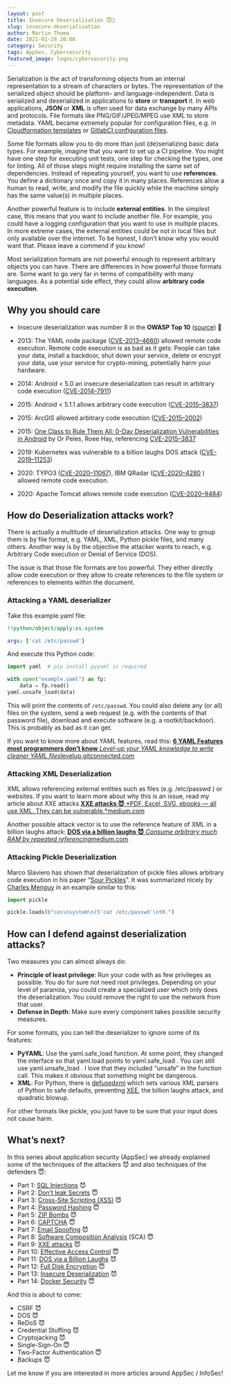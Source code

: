 ```yaml
---
layout: post
title: Insecure Deserialization 😈🐝
slug: insecure-deserialization
author: Martin Thoma
date: 2021-01-28 20:00
category: Security
tags: AppSec, Cybersecurity
featured_image: logos/cybersecurity.png
---
```

Serialization is the act of transforming objects from an internal
representation to a stream of characters or bytes. The representation of the
serialized object should be platform- and language-independent. Data is
serialized and deserialized in applications to **store** or **transport** it.
In web applications, **JSON** or **XML** is often used for data exchange by
many APIs and protocols. File formats like PNG/GIF/JPEG/MPEG use XML to store
metadata. YAML became extremely popular for configuration files, e.g. in
[Cloudformation
templates](https://docs.aws.amazon.com/AWSCloudFormation/latest/UserGuide/template-formats.html)
or [GitlabCI configuration files](https://docs.gitlab.com/ee/ci/yaml/).

Some file formats allow you to do more than just (de)serializing basic data
types. For example, imagine that you want to set up a CI pipeline. You might
have one step for executing unit tests, one step for checking the types, one
for linting. All of those steps might require installing the same set of
dependencies. Instead of repeating yourself, you want to use **references**.
You define a dictionary once and copy it in many places. References allow a
human to read, write, and modify the file quickly while the machine simply has
the same value(s) in multiple places.

Another powerful feature is to include **external entities**. In the simplest
case, this means that you want to include another file. For example, you could
have a logging configuration that you want to use in multiple places. In more
extreme cases, the external entities could be not in local files but only
available over the internet. To be honest, I don’t know why you would want
that. Please leave a commend if you know!

Most serialization formats are not powerful enough to represent arbitrary
objects you can have. There are differences in how powerful those formats are.
Some want to go very far in terms of compatibility with many languages. As a
potential side effect, they could allow **arbitrary code execution**.

## Why you should care

* Insecure deserialization was number 8 in the **OWASP Top 10**
  ([source](https://owasp.org/www-project-top-ten/2017/A8_2017-Insecure_Deserialization)) 🐝
* 2013: The YAML node package
  ([CVE-2013–4660](https://cve.mitre.org/cgi-bin/cvename.cgi?name=CVE-2013-4660))
  allowed remote code execution. Remote code execution is as bad as it gets:
  People can take your data, install a backdoor, shut down your service,
  delete or encrypt your data, use your service for crypto-mining, potentially
  harm your hardware.
* 2014: Android < 5.0 an insecure deserialization can result in arbitrary code
  execution ([CVE-2014–7911](https://nvd.nist.gov/vuln/detail/CVE-2014-7911))
* 2015: Android < 5.1.1 allows arbitrary code execution
  ([CVE-2015–3837](https://nvd.nist.gov/vuln/detail/CVE-2015-3837))
* 2015: ArcGIS allowed arbitrary code execution
  ([CVE-2015–2002](https://nvd.nist.gov/vuln/detail/CVE-2015-2002))

* 2015: [One Class to Rule Them All: 0-Day Deserialization Vulnerabilities in Android](https://www.usenix.org/system/files/conference/woot15/woot15-paper-peles.pdf) by Or Peles, Roee Hay, referencing [CVE-2015–3837](https://nvd.nist.gov/vuln/detail/CVE-2015-3837)

* 2019: Kubernetes was vulnerable to a billion laughs DOS attack ([CVE-2019–11253](https://nvd.nist.gov/vuln/detail/CVE-2019-11253))

* 2020: TYPO3 ([CVE-2020–11067](https://cve.mitre.org/cgi-bin/cvename.cgi?name=CVE-2020-11067)), IBM QRadar ([CVE-2020–4280](https://cve.mitre.org/cgi-bin/cvename.cgi?name=CVE-2020-4280) ) allowed remote code execution.

* 2020: Apache Tomcat allows remote code execution ([CVE-2020–9484](https://cve.mitre.org/cgi-bin/cvename.cgi?name=CVE-2020-9484))

## How do Deserialization attacks work?

There is actually a multitude of deserialization attacks. One way to group them is by file format, e.g. YAML, XML, Python pickle files, and many others. Another way is by the objective the attacker wants to reach, e.g. Arbitrary Code execution or Denial of Service (DOS).

The issue is that those file formats are too powerful. They either directly allow code execution or they allow to create references to the file system or references to elements within the document.

### Attacking a YAML deserializer

Take this example.yaml file:

```yaml
!!python/object/apply:os.system

args: ['cat /etc/passwd']
```

And execute this Python code:

```python
import yaml  # pip install pyyaml is required

with open("example.yaml") as fp:
    data = fp.read()
yaml.unsafe_load(data)
```

This will print the contents of `/etc/passwd`. You could also delete any (or
all) files on the system, send a web request (e.g. with the contents of that
password file), download and execute software (e.g. a rootkit/backdoor). This
is probably as bad as it can get.

If you want to know more about YAML features, read this:
[**6 YAML Features most programmers don’t know**
*Level-up your YAML knowledge to write cleaner YAML files*levelup.gitconnected.com](https://levelup.gitconnected.com/6-yaml-features-most-programmers-dont-know-164762343af3)

### Attacking XML Deserialization

XML allows referencing external entities such as files (e.g. /etc/passwd ) or
websites. If you want to learn more about why this is an issue, read my
article about XXE attacks [**XXE attacks 😈** *PDF, Excel, SVG, ebooks — all
use XML. They can be
vulnerable.*medium.com](https://medium.com/faun/xxe-attacks-750e91448e8f)

Another possible attack vector is to use the reference feature of XML in a
billion laughs attack: [**DOS via a billion laughs 😈** *Consume arbitrary much
RAM by repeated
referencing*medium.com](https://medium.com/bugbountywriteup/dos-via-a-billion-laughs-9a79be96e139)

### Attacking Pickle Deserialization

Marco Slaviero has shown that deserialization of pickle files allows arbitrary code execution in his paper “[Sour Pickles](https://media.blackhat.com/bh-us-11/Slaviero/BH_US_11_Slaviero_Sour_Pickles_WP.pdf)”. It was summarized nicely by [Charles Menguy](https://stackoverflow.com/a/10302328/562769) in an example similar to this:

```python
import pickle

pickle.loads(b"cos\nsystem\n(S'cat /etc/passwd'\ntR.")
```

## How can I defend against deserialization attacks?

Two measures you can almost always do:

* **Principle of least privilege**: Run your code with as few privileges as
  possible. You do for sure not need root privileges. Depending on your level
  of paranoia, you could create a specialized user which only does the
  deserialization. You could remove the right to use the network from that
  user.
* **Defense in Depth**: Make sure every component takes possible security
  measures.

For some formats, you can tell the deserializer to ignore some of its features:

* **PyYAML**: Use the yaml.safe_load function. At some point, they changed the
  interface so that yaml.load points to yaml.safe_load . You can still use
  yaml.unsafe_load . I love that they included “unsafe” in the function call.
  This makes it obvious that something might be dangerous.
* **XML**: For Python, there is
  [defusedxml](https://pypi.org/project/defusedxml) which sets various XML
  parsers of Python to safe defaults, preventing
  [XEE](https://medium.com/faun/xxe-attacks-750e91448e8f), the billion laughs
  attack, and quadratic blowup.

For other formats like pickle, you just have to be sure that your input does not cause harm.

## What’s next?

In this series about application security (AppSec) we already explained some of the techniques of the attackers 😈 and also techniques of the defenders 😇:

* Part 1: [SQL Injections](https://medium.com/faun/sql-injections-e8bc9a14c95) 😈
* Part 2: [Don’t leak Secrets](https://levelup.gitconnected.com/leaking-secrets-240a3484cb80) 😇
* Part 3: [Cross-Site Scripting (XSS)](https://levelup.gitconnected.com/cross-site-scripting-xss-fd374ce71b2f) 😈
* Part 4: [Password Hashing](https://levelup.gitconnected.com/password-hashing-eb3b97684636) 😇
* Part 5: [ZIP Bombs](https://medium.com/bugbountywriteup/zip-bombs-30337a1b0112) 😈
* Part 6: [CAPTCHA](https://medium.com/plain-and-simple/captcha-500991bd90a3) 😇
* Part 7: [Email Spoofing](https://medium.com/bugbountywriteup/email-spoofing-9da8d33406bf) 😈
* Part 8: [Software Composition Analysis](https://medium.com/python-in-plain-english/software-composition-analysis-sca-7e573214a98e) (SCA) 😇
* Part 9: [XXE attacks](https://medium.com/faun/xxe-attacks-750e91448e8f) 😈
* Part 10: [Effective Access Control](https://levelup.gitconnected.com/effective-access-control-331f883cb0ff) 😇
* Part 11: [DOS via a Billion Laughs](https://medium.com/bugbountywriteup/dos-via-a-billion-laughs-9a79be96e139) 😈
* Part 12: [Full Disk Encryption](https://medium.com/faun/full-disk-encryption-2090489f9760) 😇
* Part 13: [Insecure Deserialization](https://medium.com/bugbountywriteup/insecure-deserialization-5c64e9943f0e) 😈
* Part 14: [Docker Security](https://levelup.gitconnected.com/docker-security-5f4df118948c) 😇

And this is about to come:

* CSRF 😈
* DOS 😈
* ReDoS 😈
* Credential Stuffing 😈
* Cryptojacking 😈
* Single-Sign-On 😇
* Two-Factor Authentication 😇
* Backups 😇

Let me know if you are interested in more articles around AppSec / InfoSec!
